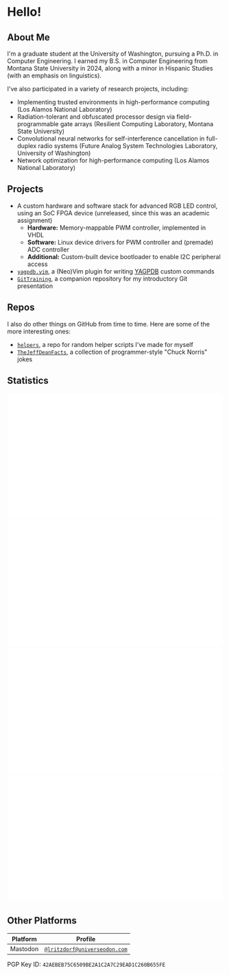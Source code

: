 # Hello!

## About Me

I'm a graduate student at the University of Washington, pursuing a Ph.D. in Computer Engineering.
I earned my B.S. in Computer Engineering from Montana State University in 2024, along with a minor in Hispanic Studies (with an emphasis on linguistics).

I've also participated in a variety of research projects, including:
- Implementing trusted environments in high-performance computing (Los Alamos National Laboratory)
- Radiation-tolerant and obfuscated processor design via field-programmable gate arrays (Resilient Computing Laboratory, Montana State University)
- Convolutional neural networks for self-interference cancellation in full-duplex radio systems (Future Analog System Technologies Laboratory, University of Washington)
- Network optimization for high-performance computing (Los Alamos National Laboratory)

## Projects

- A custom hardware and software stack for advanced RGB LED control, using an SoC FPGA device
  (unreleased, since this was an academic assignment)
  - **Hardware:** Memory-mappable PWM controller, implemented in VHDL
  - **Software:** Linux device drivers for PWM controller and (premade) ADC controller
  - **Additional:** Custom-built device bootloader to enable I2C peripheral access
- [`yagpdb.vim`](https://github.com/l-zeuch/yagpdb.vim),
  a (Neo)Vim plugin for writing [YAGPDB](https://yagpdb.xyz) custom commands
- [`GitTraining`](https://github.com/LRitzdorf/GitTraining),
  a companion repository for my introductory Git presentation

## Repos

I also do other things on GitHub from time to time. Here are some of the more interesting ones:

- [`helpers`](https://github.com/LRitzdorf/helpers),
  a repo for random helper scripts I've made for myself
- [`TheJeffDeanFacts`](https://github.com/LRitzdorf/TheJeffDeanFacts),
  a collection of programmer-style "Chuck Norris" jokes

## Statistics

![GitHub stats block: overview](https://raw.githubusercontent.com/LRitzdorf/github-stats/master/generated/overview.svg#gh-dark-mode-only)
![](https://raw.githubusercontent.com/LRitzdorf/github-stats/master/generated/overview.svg#gh-light-mode-only)
![GitHub stats block: languages](https://raw.githubusercontent.com/LRitzdorf/github-stats/master/generated/languages.svg#gh-dark-mode-only)
![](https://raw.githubusercontent.com/LRitzdorf/github-stats/master/generated/languages.svg#gh-light-mode-only)

## Other Platforms

| Platform | Profile |
|-|-|
| Mastodon | <a rel="me" href="https://universeodon.com/@lritzdorf">`@lritzdorf@universeodon.com`</a> |

PGP Key ID: `42AEBEB75C6509BE2A1C2A7C29EAD1C260B655FE`

